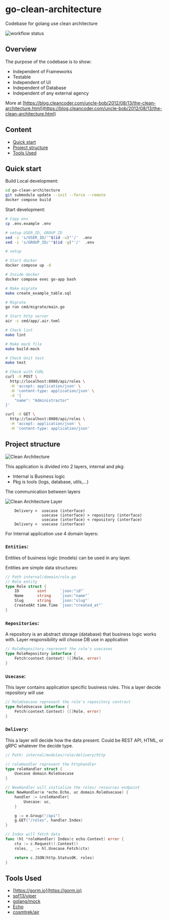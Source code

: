 # go-clean-architecture
Codebase for golang use clean architecture

![workflow status](https://github.com/dung13890/go-clean-architecture/actions/workflows/go-ci.yml/badge.svg)


## Overview
The purpose of the codebase is to show:
- Independent of Frameworks
- Testable
- Independent of UI
- Independent of Database
- Independent of any external agency

More at [https://blog.cleancoder.com/uncle-bob/2012/08/13/the-clean-architecture.html](https://blog.cleancoder.com/uncle-bob/2012/08/13/the-clean-architecture.html)

## Content
- [Quick start](#quick-start)
- [Project structure](#project-structure)
- [Tools Used](#tools-used)

## Quick start
Build Local development:
```bash
cd go-clean-architecture
git submodule update --init --force --remote
docker compose build
```

Start development:
```bash
# Copy env
cp .env.example .env

# setup USER_ID, GROUP_ID
sed -i 's/USER_ID/'"$(id -u)"'/'  .env
sed -i 's/GROUP_ID/'"$(id -g)"'/'  .env

# setup

# Start docker
docker compose up -d

# Inside docker
docker compose exec go-app bash

# Make migrate
make create_example_table.sql

# Migrate
go run cmd/migrate/main.go

# Start http server
air -c cmd/app/.air.toml

# Check lint
make lint

# Make mock file
make build-mock

# Check Unit test
make test

# Check with CURL
curl -X POST \
  http://localhost:8080/api/roles \
  -H 'accept: application/json' \
  -H 'content-type: application/json' \
  -d '{
    "name": "Administractor"
}'

curl -X GET \
  http://localhost:8080/api/roles \
  -H 'accept: application/json' \
  -H 'content-type: application/json'
```

## Project structure
![Clean Architecture](CleanArchitecture.jpeg)

This application is divided into 2 layers, internal and pkg:
- Internal is Business logic
- Pkg is tools (logs, database, utils,...)

The communication between layers

![Clean Architecture Layer](clean_layers.jpg)
```
    Delivery >  usecase (interface)
                usecase (interface) > repository (interface)
                usecase (interface) < repository (interface)
    Delivery <  usecase (interface)
```


For Internal application use 4 domain layers:

### `Entities`:
Entities of business logic (models) can be used in any layer.

Entities are simple data structures:
```go
// Path internal/domain/role.go
// Role entity
type Role struct {
    ID        uint      `json:"id"`
    Name      string    `json:"name"`
    Slug      string    `json:"slug"`
    CreatedAt time.Time `json:"created_at"`
}
```

### `Repositories`:
A repository is an abstract storage (database) that business logic works with. Layer responsibility will choose DB use in application
```go
// RoleRepository represent the role's usecases
type RoleRepository interface {
    Fetch(context.Context) ([]Role, error)
}
```

### `Usecase`:
This layer contains application specific business rules. This a layer decide repository will use
```go
// RoleUsecase represent the role's repository contract
type RoleUsecase interface {
    Fetch(context.Context) ([]Role, error)
}
```

### `Delivery`:
This a layer will decide how the data present. Could be REST API, HTML, or gRPC whatever the decide type.
```go
// Path: internal/modules/role/delivery/http

// roleHandler represent the httphandler
type roleHandler struct {
    Usecase domain.RoleUsecase
}

// NewHandler will initialize the roles/ resources endpoint
func NewHandler(e *echo.Echo, uc domain.RoleUsecase) {
    handler := &roleHandler{
        Usecase: uc,
    }

    g := e.Group("/api")
    g.GET("/roles", handler.Index)
}

// Index will fetch data
func (hl *roleHandler) Index(c echo.Context) error {
    ctx := c.Request().Context()
    roles, _ := hl.Usecase.Fetch(ctx)

    return c.JSON(http.StatusOK, roles)
}
```

## Tools Used
- [https://gorm.io](https://gorm.io)
- [spf13/viper](https://github.com/spf13/viper)
- [golang/mock](https://github.com/golang/mock)
- [Echo](https://echo.labstack.com)
- [cosmtrek/air](https://github.com/cosmtrek/air)
